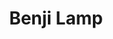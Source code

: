 ---
type: PageLayout
title: Benji Lamp
sections:
  - type: GenericSection
    title:
      type: TitleBlock
      text: Benji Lamp
      color: text-dark
    subtitle: ''
    text: >
      Benji Lamp is a senior at Texas A&M University majoring in Biomedical Sciences with minors in Bioinformatics and Biomedical Research. He was a 2024 participant in the Biomedical Informatics and Data Science Internship program at OHSU and continues his research with the Karstens Lab, focusing on refining taxonomic classification schemes for 16S rRNA amplicon sequencing data. His previous work at Texas A&M explored the regulation of mammogenesis and lactogenesis in primiparous dairy cattle through transcriptomic time-course analyses.
    actions: []
    badge:
      type: Badge
      label: Undergraduate Student Researcher
      color: text-primary
    colors: bg-light-fg-dark
    styles:
      self:
        alignItems: center
    media:
      type: ImageBlock
      url: >-
        /images/benji-lamp.jpeg
      altText: Image alt text placeholder
      elementId: ''
      styles:
        self:
          borderRadius: medium
slug: team/benji-lamp
isDraft: false
seo:
  type: Seo
  metaTitle: Lab Members
  metaDescription: Write here your new page's description including most relevant keywords.
  addTitleSuffix: true
  socialImage: /images/main-hero.jpg
  metaTags: []
---